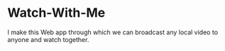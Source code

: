 # Watch-With-Me
I make this Web app through which we can broadcast any local video to anyone and watch together.
